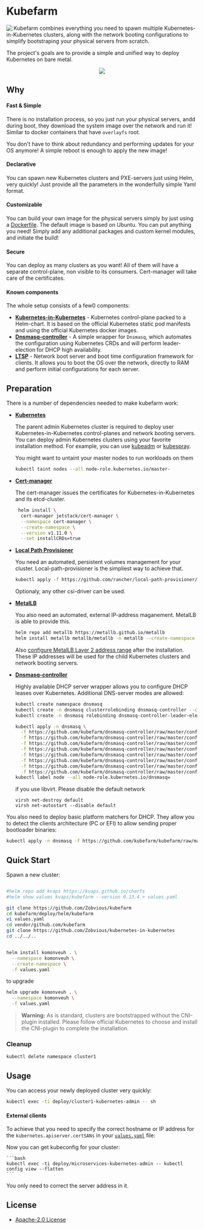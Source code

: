 
Kubefarm
========

<img align=left src="https://avatars1.githubusercontent.com/u/68351149?s=150&u=b8b4cb0f364281274159d4098090c0e229370cf0">

Kubefarm combines everything you need to spawn multiple Kubernetes-in-Kubernetes clusters, along with the network booting configurations to simplify bootstraping your physical servers from scratch.

The project's goals are to provide a simple and unified way to deploy Kubernetes on bare metal.

<p align="center">
<img src="https://gist.githubusercontent.com/kvaps/c969930f561b24c1f4c09802d5e225c8/raw/6347f81814d1eb56ccd2d4cbdb2a8617965cfa9d/kubefarm.png">
</p>

## Why

#### Fast & Simple

There is no installation process, so you just run your physical servers, andd during boot, they download the system image over the network and run it! Similar to docker containers that have `overlayfs` root.

You don't have to think about redundancy and performing updates for your OS anymore! A simple reboot is enough to apply the new image!

#### Declarative

You can spawn new Kubernetes clusters and PXE-servers just using Helm, very quickly! Just provide all the parameters in the wonderfully simple Yaml format. 

#### Customizable

You can build your own image for the physical servers simply by just using a [Dockerfile]. The default image is based on Ubuntu. You can put anything you need! Simply add any additional packages and custom kernel modules, and initiate the build!

[Dockerfile]: https://github.com/kubefarm/kubefarm/blob/master/build/ltsp/Dockerfile

#### Secure

You can deploy as many clusters as you want! All of them will have a separate control-plane, non visible to its consumers. Cert-manager will take care of  the certificates.

#### Known components

The whole setup consists of a few0 components:

- **[Kubernetes-in-Kubernetes]** - Kubernetes control-plane packed to a Helm-chart. It is based on the official Kubernetes static pod manifests and using the official Kubernetes docker images.
- **[Dnsmasq-controller]** - A simple wrapper for `Dnsmasq`, which automates the configuration using Kubernetes CRDs and will perform leader-election for DHCP high availability.
- **[LTSP]** - Network boot server and boot time configuration framework for clients. It allows you to boot the OS over the network, directly to RAM and perform initial configurations for each server.

[Kubernetes-in-Kubernetes]: https://github.com/kubefarm/kubernetes-in-kubernetes
[Dnsmasq-controller]: https://github.com/kubefarm/dnsmasq-controller
[LTSP]: https://github.com/ltsp/ltsp

## Preparation

There is a number of dependencies needed to make kubefarm work:

* **[Kubernetes]**

  The parent admin Kubernetes cluster is required to deploy user Kubernetes-in-Kubernetes control-planes and network booting servers.
  You can deploy admin Kubernetes clusters using your favorite installation method. For example, you can use [kubeadm] or [kubespray].
  
  [kubeadm]: https://kubernetes.io/docs/setup/production-environment/tools/kubeadm/high-availability/
  [kubespray]: https://github.com/kubernetes-sigs/kubespray

  You might want to untaint your master nodes to run workloads on them

  ```bash
  kubectl taint nodes --all node-role.kubernetes.io/master-
  ```

* **[Cert-manager]**

  The cert-manager issues the certificates for Kubernetes-in-Kubernetes and its etcd-cluster.
  
  ```bash
   helm install \
    cert-manager jetstack/cert-manager \
    --namespace cert-manager \
    --create-namespace \
    --version v1.11.0 \
    --set installCRDs=true
  ```
  
* **[Local Path Provisioner]**

  You need an automated, persistent volumes management for your cluster. Local-path-provisioner is the simpliest way to achieve that.

  ```bash
  kubectl apply -f https://github.com/rancher/local-path-provisioner/raw/master/deploy/local-path-storage.yaml
  ```

  Optionaly, any other csi-driver can be used.
  
* **[MetalLB]**

  You also need an automated, external IP-address maganement. MetalLB is able to provide this.
  
  ```bash
  helm repo add metallb https://metallb.github.io/metallb
  helm install metallb metallb/metallb -n metallb --create-namespace
  ```

  Also [configure MetalLB Layer 2 address range](https://metallb.universe.tf/configuration/#layer-2-configuration) after the installation.  
  These IP addresses will be used for the child Kubernetes clusters and network booting servers.

* **[Dnsmasq-controller]**

  Highly available DHCP server wrapper allows you to configure DHCP leases over Kubernetes. Additional DNS-server modes are allowed:

  ```bash
  kubectl create namespace dnsmasq
  kubectl create -n dnsmasq clusterrolebinding dnsmasq-controller --clusterrole dnsmasq-controller --serviceaccount dnsmasq:dnsmasq-controller
  kubectl create -n dnsmasq rolebinding dnsmasq-controller-leader-election --role dnsmasq-controller-leader-election --serviceaccount dnsmasq:dnsmasq-controller
  
  kubectl apply -n dnsmasq \
    -f https://github.com/kubefarm/dnsmasq-controller/raw/master/config/crd/bases/dnsmasq.kvaps.cf_dhcphosts.yaml \
    -f https://github.com/kubefarm/dnsmasq-controller/raw/master/config/crd/bases/dnsmasq.kvaps.cf_dhcpoptions.yaml \
    -f https://github.com/kubefarm/dnsmasq-controller/raw/master/config/crd/bases/dnsmasq.kvaps.cf_dnshosts.yaml \
    -f https://github.com/kubefarm/dnsmasq-controller/raw/master/config/crd/bases/dnsmasq.kvaps.cf_dnsmasqoptions.yaml \
    -f https://github.com/kubefarm/dnsmasq-controller/raw/master/config/rbac/service_account.yaml \
    -f https://github.com/kubefarm/dnsmasq-controller/raw/master/config/rbac/role.yaml \
    -f https://github.com/kubefarm/dnsmasq-controller/raw/master/config/rbac/leader_election_role.yaml \
    -f https://github.com/kubefarm/dnsmasq-controller/raw/master/config/dhcp-server/dhcp-server.yaml
  kubectl label node --all node-role.kubernetes.io/dnsmasq=
  ```
  if you use libvirt. Please disable the default network
  ```
  virsh net-destroy default
  virsh net-autostart --disable default
  ```
  
You also need to deploy basic platform matchers for DHCP. They allow you to detect the clients architecture (PC or EFI) to allow sending proper bootloader binaries:

```bash
kubectl apply -n dnsmasq -f https://github.com/kubefarm/kubefarm/raw/master/deploy/dhcp-platform-matchers.yaml
```

[Kubernetes]: https://kubernetes.io/
[Cert-manager]: https://cert-manager.io
[Local Path Provisioner]: https://github.com/rancher/local-path-provisioner
[MetalLB]: https://metallb.universe.tf
[Dnsmasq-controller]: https://github.com/kubefarm/dnsmasq-controller

## Quick Start

Spawn a new cluster:

```bash

#helm repo add kvaps https://kvaps.github.io/charts
#helm show values kvaps/kubefarm --version 0.13.4 > values.yaml

git clone https://github.com/Zobvious/kubefarm
cd kubefarm/deploy/helm/kubefarm
vi values.yaml
cd vendor/github.com/kubefarm
git clone https://github.com/Zobvious/kubernetes-in-kubernetes
cd ../../..


helm install komonveuh . \
  --namespace komonveuh \
  --create-namespace \
  -f values.yaml
```
to upgrade
```bash
helm upgrade komonveuh . \
  --namespace komonveuh \
  -f values.yaml
```

> **Warning:** As is standard, clusters are bootstrapped without the CNI-plugin installed. Please follow official Kubernetes to choose and install the CNI-plugin to complete the installation.


### Cleanup

```bash
kubectl delete namespace cluster1
```

## Usage

You can access your newly deployed cluster very quickly:

```bash
kubectl exec -ti deploy/cluster1-kubernetes-admin -- sh
```

#### External clients

To achieve that you need to specify the correct hostname or IP address for the `kubernetes.apiserver.certSANs` in your [`values.yaml`](deploy/helm/kubefarm/values.yaml) file:

  Now you can get kubeconfig for your cluster:

    ```bash
    kubectl exec -ti deploy/microservices-kubernetes-admin -- kubectl config view --flatten
    ```

  You only need to correct the server address in it.

## License

* [Apache-2.0 License](LICENSE)
